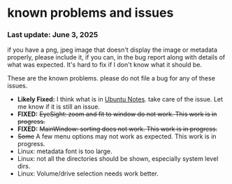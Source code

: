 # known problems and issues
### Last update: June 3, 2025

if you have a png, jpeg image that doesn't display the image or metadata properly, please include it, if you can, in the bug report along with details of what was expected. It's hard to fix if I don't know what it should be.

These are the known problems. please do not file a bug for any of these issues.
- **Likely Fixed:**  I think what is in [Ubuntu Notes](./Ubuntu_notes.md). take care of the issue. Let me know if it is still an issue.
- **FIXED:** ~~EyeSight: zoom and fit to window do not work. This work is in progress.~~
- **FIXED:** ~~MainWindow: sorting does not work. This work is in progress.~~
- ~~Some~~ A few menu options may not work as expected. This work is in progress.
- Linux: metadata font is too large.
- Linux: not all the directories should be shown, especially system level dirs.
- Linux: Volume/drive selection needs work better.
